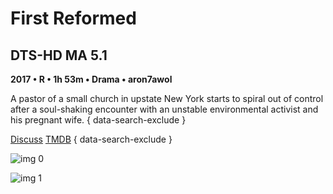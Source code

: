 # First Reformed

## DTS-HD MA 5.1

**2017 • R • 1h 53m • Drama • aron7awol**

A pastor of a small church in upstate New York starts to spiral out of control after a soul-shaking encounter with an unstable environmental activist and his pregnant wife.
{ data-search-exclude }

[Discuss](https://www.avsforum.com/threads/bass-eq-for-filtered-movies.2995212/post-57005070)  [TMDB](https://www.themoviedb.org/movie/458737)
{ data-search-exclude }

![img 0](https://i.imgur.com/Qvmr0CB.jpg)

![img 1](https://i.imgur.com/t7FCr80.png)

